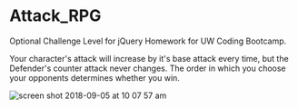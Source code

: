 # Attack_RPG
Optional Challenge Level for jQuery Homework for UW Coding Bootcamp.

Your character's attack will increase by it's base attack every time, but the Defender's counter attack never changes. The order in which you choose your opponents determines whether you win.

![screen shot 2018-09-05 at 10 07 57 am](https://user-images.githubusercontent.com/36722674/45109211-b1b87f00-b0f3-11e8-80c2-bedab5d69915.png)
